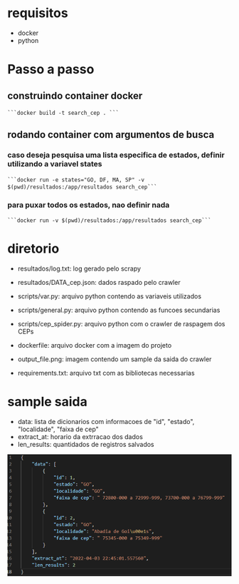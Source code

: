 # requisitos
- docker
- python

# Passo a passo

## construindo container docker
    ```docker build -t search_cep . ```

## rodando container com argumentos de busca 

### caso deseja pesquisa uma lista especifica de estados, definir utilizando a variavel states
    ```docker run -e states="GO, DF, MA, SP" -v $(pwd)/resultados:/app/resultados search_cep``` 

### para puxar todos os estados, nao definir nada
    ```docker run -v $(pwd)/resultados:/app/resultados search_cep``` 

# diretorio

- resultados/log.txt: log gerado pelo scrapy
- resultados/DATA_cep.json: dados raspado pelo crawler

- scripts/var.py: arquivo python contendo as variaveis utilizados
- scripts/general.py: arquivo python contendo as funcoes secundarias
- scripts/cep_spider.py: arquivo python com o crawler de raspagem dos CEPs

- dockerfile: arquivo docker com a imagem do projeto
- output_file.png: imagem contendo um sample da saida do crawler
- requirements.txt: arquivo txt com as bibliotecas necessarias

# sample saida

- data: lista de dicionarios com informacoes de "id", "estado", "localidade", "faixa de cep"
- extract_at: horario da extrracao dos dados 
- len_results: quantidados de registros salvados

![](/output_file.png) 
